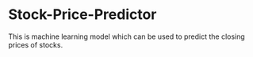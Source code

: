 # Stock-Price-Predictor
This is machine learning model which can be used to predict the closing prices of stocks.
